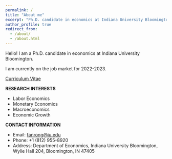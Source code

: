 ```yaml
---
permalink: /
title: "About me"
excerpt: "Ph.D. candidate in economics at Indiana University Bloomington"
author_profile: true
redirect_from: 
  - /about/
  - /about.html
---
```

Hello! I am a Ph.D. candidate in economics at Indiana University Bloomington.

I am currently on the job market for 2022-2023.

[Curriculum Vitae](http://rfan1994.github.io/files/CV_Rong.pdf)

**RESEARCH INTERESTS**

* Labor Economics
* Monetary Economics
* Macroeconomics
* Economic Growth

**CONTACT INFORMATION**

* Email: fanrong@iu.edu
* Phone: +1 (812) 955-8920
* Address: Department of Economics, Indiana University Bloomington, Wylie Hall 204, Bloomington, IN 47405
